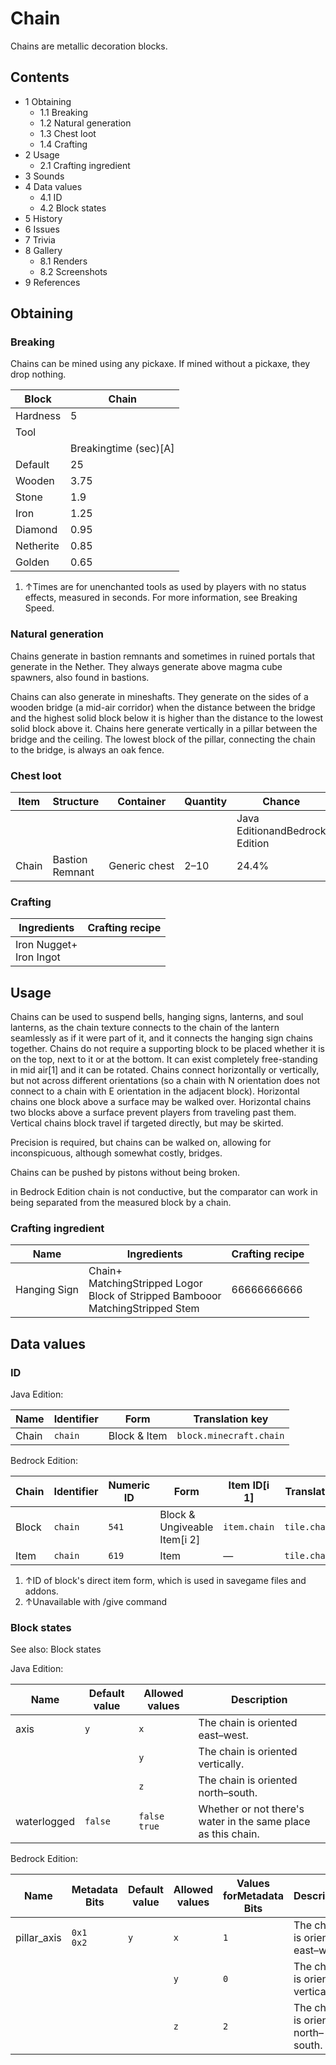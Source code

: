 # Chain
Chains are metallic decoration blocks.

## Contents
- 1 Obtaining
	- 1.1 Breaking
	- 1.2 Natural generation
	- 1.3 Chest loot
	- 1.4 Crafting
- 2 Usage
	- 2.1 Crafting ingredient
- 3 Sounds
- 4 Data values
	- 4.1 ID
	- 4.2 Block states
- 5 History
- 6 Issues
- 7 Trivia
- 8 Gallery
	- 8.1 Renders
	- 8.2 Screenshots
- 9 References

## Obtaining
### Breaking
Chains can be mined using any pickaxe. If mined without a pickaxe, they drop nothing.

| Block     | Chain                 |
|-----------|-----------------------|
| Hardness  | 5                     |
| Tool      |                       |
|           | Breakingtime (sec)[A] |
| Default   | 25                    |
| Wooden    | 3.75                  |
| Stone     | 1.9                   |
| Iron      | 1.25                  |
| Diamond   | 0.95                  |
| Netherite | 0.85                  |
| Golden    | 0.65                  |

1. ↑Times are for unenchanted tools as used by players with no status effects, measured in seconds. For more information, see Breaking Speed.

### Natural generation
Chains generate in bastion remnants and sometimes in ruined portals that generate in the Nether. They always generate above magma cube spawners, also found in bastions.

Chains can also generate in mineshafts. They generate on the sides of a wooden bridge (a mid-air corridor) when the distance between the bridge and the highest solid block below it is higher than the distance to the lowest solid block above it. Chains here generate vertically in a pillar between the bridge and the ceiling. The lowest block of the pillar, connecting the chain to the bridge, is always an oak fence.

### Chest loot
| Item  | Structure       | Container     | Quantity | Chance                         |
|-------|-----------------|---------------|----------|--------------------------------|
|       |                 |               |          | Java EditionandBedrock Edition |
| Chain | Bastion Remnant | Generic chest | 2–10     | 24.4%                          |

### Crafting
| Ingredients                 | Crafting recipe |
|-----------------------------|-----------------|
| Iron Nugget+<br/>Iron Ingot |                 |

## Usage
Chains can be used to suspend bells, hanging signs, lanterns, and soul lanterns, as the chain texture connects to the chain of the lantern seamlessly as if it were part of it, and it connects the hanging sign chains together. Chains do not require a supporting block to be placed whether it is on the top, next to it or at the bottom. It can exist completely free-standing in mid air[1] and it can be rotated. Chains connect horizontally or vertically, but not across different orientations (so a chain with N orientation does not connect to a chain with E orientation in the adjacent block).
Horizontal chains one block above a surface may be walked over. Horizontal chains two blocks above a surface prevent players from traveling past them. Vertical chains block travel if targeted directly, but may be skirted.

Precision is required, but chains can be walked on, allowing for inconspicuous, although somewhat costly, bridges.

Chains can be pushed by pistons without being broken.

in Bedrock Edition chain is not conductive, but the comparator can work in being separated from the measured block by a chain.

### Crafting ingredient
| Name         | Ingredients                                                                                | Crafting recipe |
|--------------|--------------------------------------------------------------------------------------------|-----------------|
| Hanging Sign | Chain+<br/>MatchingStripped Logor<br/>Block of Stripped Bambooor<br/>MatchingStripped Stem | 66666666666     |

## Data values
### ID
Java Edition:

| Name  | Identifier | Form         | Translation key         |
|-------|------------|--------------|-------------------------|
| Chain | `chain`    | Block & Item | `block.minecraft.chain` |

Bedrock Edition:

| Chain | Identifier | Numeric ID | Form                         | Item ID[i 1] | Translation key   |
|-------|------------|------------|------------------------------|--------------|-------------------|
| Block | `chain`    | `541`      | Block & Ungiveable Item[i 2] | `item.chain` | `tile.chain.name` |
| Item  | `chain`    | `619`      | Item                         | —            | `tile.chain.name` |

1. ↑ID of block's direct item form, which is used in savegame files and addons.
2. ↑Unavailable with /give command

### Block states
See also: Block states

Java Edition:

| Name        | Default value | Allowed values     | Description                                                   |
|-------------|---------------|--------------------|---------------------------------------------------------------|
| axis        | `y`           | `x`                | The chain is oriented east–west.                              |
|             |               | `y`                | The chain is oriented vertically.                             |
|             |               | `z`                | The chain is oriented north–south.                            |
| waterlogged | `false`       | `false`<br/>`true` | Whether or not there's water in the same place as this chain. |

Bedrock Edition:

| Name        | Metadata Bits   | Default value | Allowed values | Values forMetadata Bits | Description                        |
|-------------|-----------------|---------------|----------------|-------------------------|------------------------------------|
| pillar_axis | `0x1`<br/>`0x2` | `y`           | `x`            | `1`                     | The chain is oriented east–west.   |
|             |                 |               | `y`            | `0`                     | The chain is oriented vertically.  |
|             |                 |               | `z`            | `2`                     | The chain is oriented north–south. |



